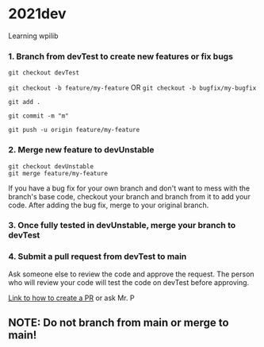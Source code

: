 # 2021dev
Learning wpilib

### 1. Branch from devTest to create new features or fix bugs

`git checkout devTest`  

`git checkout -b feature/my-feature` OR `git checkout -b bugfix/my-bugfix`

`git add .`

`git commit -m "m"`

`git push -u origin feature/my-feature`

### 2. Merge new feature to devUnstable
  
`git checkout devUnstable`  
`git merge feature/my-feature`

If you have a bug fix for your own branch and don't want to mess with the branch's base code, checkout your branch and branch from it to add your code. After adding the bug fix, merge to your original branch.

### 3. Once fully tested in devUnstable, merge your branch to devTest
### 4. Submit a pull request from devTest to main

Ask someone else to review the code and approve the request. The person who will review your code will test the code on devTest before approving.

[Link to how to create a PR](https://docs.github.com/en/pull-requests/collaborating-with-pull-requests/proposing-changes-to-your-work-with-pull-requests/creating-a-pull-request) or ask Mr. P
    
## NOTE: Do not branch from main or merge to main!
